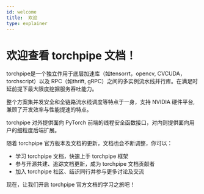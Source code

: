 ```yaml
---
id: welcome
title:  欢迎
type: explainer
---
```


# 欢迎查看 torchpipe 文档！
torchpipe是一个独立作用于底层加速库（如tensorrt，opencv, CVCUDA，torchscript）以及 RPC（如thrift, gRPC）之间的多实例流水线并行库。在满足时延前提下最大限度挖掘服务吞吐能力。

整个方案集并发安全和全链路流水线调度等特点于一身，支持 NVIDIA 硬件平台, 兼顾了开发效率与性能提速的特点。

torchpipe 对外提供面向 PyTorch 前端的线程安全函数接口，对内则提供面向用户的细粒度后端扩展。

随着 torchpipe 官方版本及文档的更新，文档也会不断调整，你可以：

- 学习 torchpipe 文档，快速上手 torchpipe 框架
- 参与开源共建、追踪文档更新，成为 torchpipe 文档贡献者
- 加入 torchpipe 社区、结识同行并参与更多讨论及交流

现在，让我们开启 torchpipe 官方文档的学习之旅吧！
